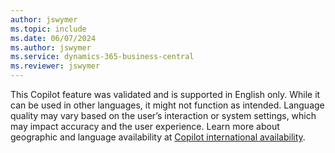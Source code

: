 ```yaml
---
author: jswymer
ms.topic: include
ms.date: 06/07/2024
ms.author: jswymer
ms.service: dynamics-365-business-central
ms.reviewer: jswymer
---
```

This Copilot feature was validated and is supported in English only. While it can be used in other languages, it might not function as intended. Language quality may vary based on the user’s interaction or system settings, which may impact accuracy and the user experience. Learn more about geographic and language availability at [Copilot international availability](https://aka.ms/bapcopilot-intl-report-external).